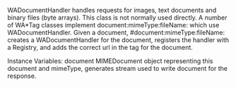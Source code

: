 WADocumentHandler handles requests for images, text documents and binary files (byte arrays). This class is not normally used directly. A number of WA*Tag classes implement document:mimeType:fileName: which use WADocumentHandler. Given a document, #document:mimeType:fileName: creates a WADocumentHandler for the document, registers the handler with a Registry, and adds the correct url in the tag for the document.

Instance Variables:
	document	<WAMimeDocument>	MIMEDocument object representing this document and mimeType, generates stream used to write document for the response.